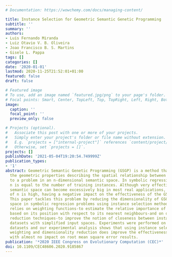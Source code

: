 ```yaml
---
# Documentation: https://wowchemy.com/docs/managing-content/

title: Instance Selection for Geometric Semantic Genetic Programming
subtitle: ''
summary: ''
authors:
- Luis Fernando Miranda
- Luiz Otavio V. B. Oliveira
- Joao Francisco B. S. Martins
- Gisele L. Pappa
tags: []
categories: []
date: '2020-01-01'
lastmod: 2020-11-25T21:52:01+01:00
featured: false
draft: false

# Featured image
# To use, add an image named `featured.jpg/png` to your page's folder.
# Focal points: Smart, Center, TopLeft, Top, TopRight, Left, Right, BottomLeft, Bottom, BottomRight.
image:
  caption: ''
  focal_point: ''
  preview_only: false

# Projects (optional).
#   Associate this post with one or more of your projects.
#   Simply enter your project's folder or file name without extension.
#   E.g. `projects = ["internal-project"]` references `content/project/deep-learning/index.md`.
#   Otherwise, set `projects = []`.
projects: []
publishDate: '2021-05-04T19:20:54.749999Z'
publication_types:
- '1'
abstract: Geometric Semantic Genetic Programming (GSGP) is a method that exploits
  the geometric properties describing the spatial relationship between possible solutions
  to a problem in an n-dimensional semantic space. In symbolic regression problems,
  n is equal to the number of training instances. Although very effective, the GSGP
  semantic space can become excessively big in most real applications, where the value
  of n is high, having a negative impact on the effectiveness of the GSGP search process.
  This paper tackles this problem by reducing the dimensionality of GSGP semantic
  space in symbolic regression problems using instance selection methods. Our approach
  relies on weighting functions-to estimate the relative importance of each instance
  based on its position with respect to its nearest neighbours-and on dimensionality
  reduction techniques-to improve the notion of closeness between instances, generating
  datasets with simplified input spaces. Experiments were performed on a set of 15
  datasets and our experimental analysis shows that using instance selection by instance
  weighting and dimensionality reduction does improve the effectiveness of the search
  with almost no impact on root mean square error results.
publication: '*2020 IEEE Congress on Evolutionary Computation (CEC)*'
doi: 10.1109/CEC48606.2020.9185867
---
```

